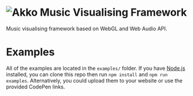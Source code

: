 # ![Akko Music Visualising Framework](https://s3-eu-central-1.amazonaws.com/foxypanda-ghost/2017/08/akko.png)

Music visualising framework based on WebGL and Web Audio API.

# Examples

All of the examples are located in the `examples/` folder. If you have [Node.js](https://nodejs.org/en/) installed, you can clone this repo then run `npm install` and `npm run examples`. Alternatively, you could upload them to your website or use the provided CodePen links.